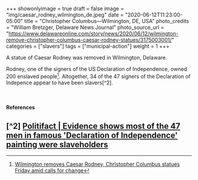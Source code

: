 +++
showonlyimage = true
draft = false
image = "img/caesar_rodney_wilmington_de.jpeg"
date = "2020-06-12T11:23:00-05:00"
title = "Christopher Columbus—Wilmington, DE, USA"
photo_credits = "William Bretzger, Delaware News Journal"
photo_source_url = "https://www.delawareonline.com/story/news/2020/06/12/wilmington-remove-christopher-columbus-caesar-rodney-statues/3175003001/"
categories = ["slavers"]
tags = ["municipal-action"]
weight = 1
+++

A statue of Caesar Rodney was removed in Wilmington, Delaware.

<!--more-->

Rodney, one of the signers of the US Declaration of Independence, owned 200 enslaved people[^1].  Altogether, 34 of the 47 signers of the Declaration of Indepence appear to have been slavers[^2].

<br>

#### References

[^1]: [Wilmington removes Caesar Rodney, Christopher Columbus statues Friday amid calls for change](https://www.delawareonline.com/story/news/2020/06/12/wilmington-remove-christopher-columbus-caesar-rodney-statues/3175003001/)

[^2] [Politifact | Evidence shows most of the 47 men in famous 'Declaration of Independence' painting were slaveholders](https://www.politifact.com/factchecks/2019/sep/10/arlen-parsa/evidence-shows-most-47-men-famous-declaration-inde/)
-

